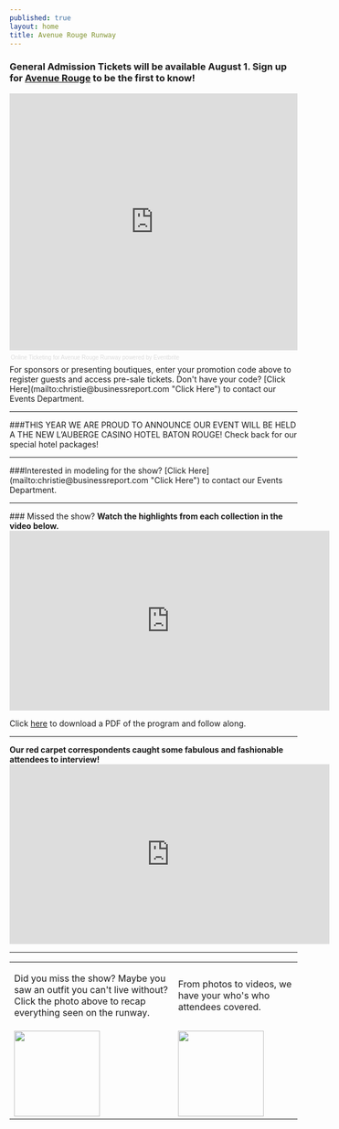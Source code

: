 ```yaml
---
published: true
layout: home
title: Avenue Rouge Runway
---
```


### General Admission Tickets will be available August 1. Sign up for [Avenue Rouge](http://www.225batonrouge.com/section/avenuerouge#signup "Avenue Rouge") to be the first to know!
<!-- Eventbrite Ticket Sales -->
<div style="width:100%; text-align:left;" ><iframe src="http://www.eventbrite.com/tickets-external?eid=7082920205&ref=etckt&v=2" frameborder="0" height="450" width="100%" vspace="0" hspace="0" marginheight="5" marginwidth="5" scrolling="auto" allowtransparency="true"></iframe><div style="font-family:Helvetica, Arial; font-size:10px; padding:5px 0 5px; margin:2px; width:100%; text-align:left;" ><a style="color:#ddd; text-decoration:none;" target="_blank" href="http://www.eventbrite.com/r/etckt">Online Ticketing</a><span style="color:#ddd;"> for </span><a style="color:#ddd; text-decoration:none;" target="_blank" href="http://avenuerougerunway.eventbrite.com?ref=etckt">Avenue Rouge Runway</a> <span style="color:#ddd;">powered by</span> <a style="color:#ddd; text-decoration:none;" target="_blank" href="http://www.eventbrite.com?ref=etckt">Eventbrite</a></div></div>
For sponsors or presenting boutiques, enter your promotion code above to register guests and access pre-sale tickets. Don't have your code? [Click Here](mailto:christie@businessreport.com "Click Here") to contact our Events Department.
<hr>
###THIS YEAR WE ARE PROUD TO ANNOUNCE OUR EVENT WILL BE HELD A THE NEW L’AUBERGE CASINO HOTEL BATON ROUGE!
Check back for our special hotel packages!
<hr>
###Interested in modeling for the show? [Click Here](mailto:christie@businessreport.com "Click Here") to contact our Events Department.
<hr>
### Missed the show? 
<b>Watch the highlights from each collection in the video below.</b>
<iframe width="560" height="315" src="http://www.youtube.com/embed/vJBF1O5i1Ew?rel=0" frameborder="0" allowfullscreen></iframe>
<p>Click <a href="http://www.225batonrouge.com/images/arrunway/AveRougeFashionShowProgram.pdf">here</a> to download a PDF of the program and follow along.</p>
<hr>
<b>Our red carpet correspondents caught some fabulous and fashionable attendees to interview!</b>
<iframe width="560" height="315" src="http://www.youtube.com/embed/AGNSOWL353U" frameborder="0" allowfullscreen></iframe>
<hr> 
<table>
<tr>
<td> <p> Did you miss the show? Maybe you saw an outfit you can't live without? Click the photo above to recap everything seen on the runway. </p></td>
<td> <p>From photos to videos, we have your who's who attendees covered. </p> </td>
</tr>
<tr>
<td> <a href="http://www.225batonrouge.com/apps/pbcs.dll/gallery?Site=LB&Date=20120927&Category=225BATONROUGE0105&ArtNo=928009998&Ref=PH#"><img height="150" src="http://www.225batonrouge.com/images/arrunway/RunwayLooks.png" /></a></td>
<td><a href="http://www.225batonrouge.com/apps/pbcs.dll/gallery?Site=LB&Date=20120927&Category=225BATONROUGE0105&ArtNo=927009999&Ref=PH#"><img height="150" src="http://www.225batonrouge.com/images/arrunway/RedCarpet.png" /></a></td>
</tr>
</table>
          

         
          

